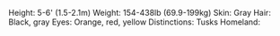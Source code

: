 Height: 5-6' (1.5-2.1m)
Weight: 154-438lb (69.9-199kg)
Skin: Gray
Hair: Black, gray
Eyes: Orange, red, yellow
Distinctions: Tusks
Homeland: